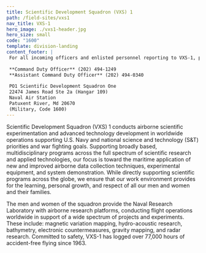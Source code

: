 ```yaml
---
title: Scientific Development Squadron (VXS) 1
path: /field-sites/vxs1
nav_title: VXS-1
hero_image: ./vxs1-header.jpg
hero_size: small
code: "1600"
template: division-landing
content_footer: |
 For all incoming officers and enlisted personnel reporting to VXS-1, please contact VXS-1's sponsor coordinator, PS1 Trung Tin Vo at [trung.vo1@navy.mil](mailto:trung.vo1@navy.mil).
 
 **Command Duty Officer** (202) 494-1249  
 **Assistant Command Duty Officer** (202) 494-0340
 
 PO1 Scientific Development Squadron One
 22474 James Road Ste 2a (Hangar 109)
 Naval Air Station
 Patuxent River, Md 20670
 (Military, Code 1600)
---
```

Scientific Development Squadron (VXS) 1 conducts airborne scientific experimentation and advanced technology development in worldwide operations supporting U.S. Navy and national science and technology (S&T) priorities and war fighting goals. Supporting broadly based, multidisciplinary programs across the full spectrum of scientific research and applied technologies, our focus is toward the maritime application of new and improved airborne data collection techniques, experimental equipment, and system demonstration. While directly supporting scientific programs across the globe, we ensure that our work environment provides for the learning, personal growth, and respect of all our men and women and their families.

The men and women of the squadron provide the Naval Research Laboratory with airborne research platforms, conducting flight operations worldwide in support of a wide spectrum of projects and experiments. These include: magnetic variation mapping, hydro-acoustic research, bathymetry, electronic countermeasures, gravity mapping, and radar research. Committed to safety, VXS-1 has logged over 77,000 hours of accident-free flying since 1963.